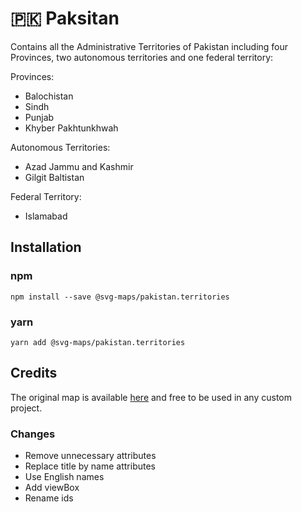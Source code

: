 # 🇵🇰 Paksitan

Contains all the Administrative Territories of Pakistan including four Provinces, two autonomous territories and one federal territory:

Provinces:
* Balochistan
* Sindh
* Punjab
* Khyber Pakhtunkhwah

Autonomous Territories:
* Azad Jammu and Kashmir
* Gilgit Baltistan

Federal Territory:
* Islamabad 


## Installation

### npm

`npm install --save @svg-maps/pakistan.territories`

### yarn

`yarn add @svg-maps/pakistan.territories`

## Credits

The original map is available [here](https://en.wikipedia.org/wiki/File:Pakistan_Districts.svg#filelinks) and free to be used in any custom project.

### Changes

* Remove unnecessary attributes
* Replace title by name attributes
* Use English names
* Add viewBox
* Rename ids

